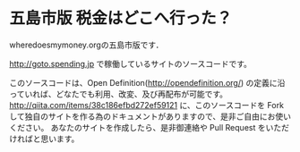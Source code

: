 # 五島市版 税金はどこへ行った？

wheredoesmymoney.orgの五島市版です．

http://goto.spending.jp で稼働しているサイトのソースコードです。  
  
  
  
このソースコードは、Open Definition(http://opendefinition.org/) の定義に沿っていれば、どなたでも利用、改変、及び再配布が可能です。
http://qiita.com/items/38c186efbd272ef59121
に、このソースコードを Fork して独自のサイトを作る為のドキュメントがありますので、是非ご自由にお使いください。
あなたのサイトを作成したら、是非御連絡や Pull Request をいただければと思います。
